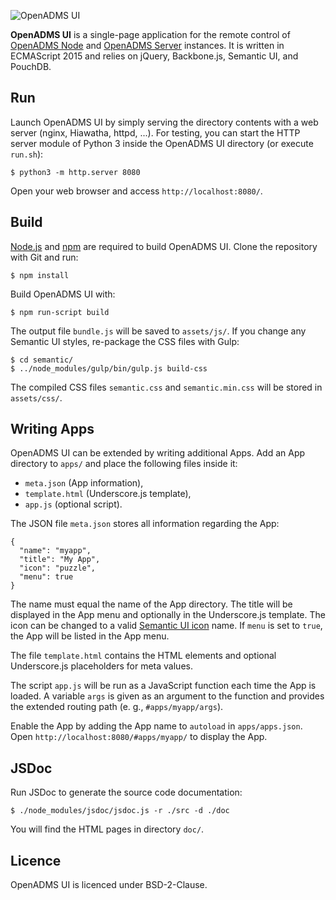 ![OpenADMS UI](https://www.dabamos.de/github/openadms.png)

**OpenADMS UI** is a single-page application for the remote control of
[OpenADMS Node](https://github.com/dabamos/openadms-node/) and
[OpenADMS Server](https://github.com/dabamos/openadms-server/)
instances. It is written in ECMAScript 2015 and relies on jQuery, Backbone.js,
Semantic UI, and PouchDB.

## Run
Launch OpenADMS UI by simply serving the directory contents with a web server
(nginx, Hiawatha, httpd, ...). For testing, you can start the HTTP server
module of Python 3 inside the OpenADMS UI directory (or execute ``run.sh``):
```
$ python3 -m http.server 8080
```
Open your web browser and access ``http://localhost:8080/``.

## Build
[Node.js](https://nodejs.org/) and [npm](https://www.npmjs.com/) are
required to build OpenADMS UI. Clone the repository with Git and run:
```
$ npm install
```
Build OpenADMS UI with:
```
$ npm run-script build
```
The output file ``bundle.js`` will be saved to ``assets/js/``.
If you change any Semantic UI styles, re-package the CSS files with Gulp:
```
$ cd semantic/
$ ../node_modules/gulp/bin/gulp.js build-css
```
The compiled CSS files ``semantic.css`` and ``semantic.min.css`` will be
stored in ``assets/css/``.

## Writing Apps
OpenADMS UI can be extended by writing additional Apps. Add an App directory to
``apps/`` and place the following files inside it:

* ``meta.json`` (App information),
* ``template.html`` (Underscore.js template),
* ``app.js`` (optional script).

The JSON file ``meta.json`` stores all information regarding the App:
```
{
  "name": "myapp",
  "title": "My App",
  "icon": "puzzle",
  "menu": true
}
```
The name must equal the name of the App directory. The title will be displayed in
the App menu and optionally in the Underscore.js template. The icon can be
changed to a valid [Semantic UI icon](https://semantic-ui.com/elements/icon.html)
name. If ``menu`` is set to ``true``, the App will be listed in the App menu.

The file ``template.html`` contains the HTML elements and optional Underscore.js
placeholders for meta values.

The script ``app.js`` will be run as a JavaScript function each time the App is
loaded. A variable ``args`` is given as an argument to the function and
provides the extended routing path (e. g., ``#apps/myapp/args``).

Enable the App by adding the App name to ``autoload`` in ``apps/apps.json``.
Open ``http://localhost:8080/#apps/myapp/`` to display the App.

## JSDoc
Run JSDoc to generate the source code documentation:
```
$ ./node_modules/jsdoc/jsdoc.js -r ./src -d ./doc
```
You will find the HTML pages in directory ``doc/``.

## Licence
OpenADMS UI is licenced under BSD-2-Clause.
